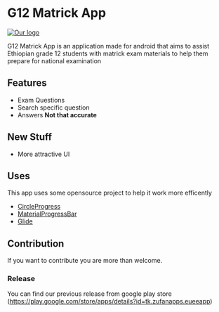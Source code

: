 # G12 Matrick App

[![Our logo](https://lh3.googleusercontent.com/uZRHwpKrtZvZSfXikCFB66yfOLLKFPoX7JXgMhbsO0Z2PPCXNpXQ4aQfTM-gOsL_iPjL=w300-rw)](https://play.google.com/store/apps/details?id=tk.zufanapps.eueeapp)

G12 Matrick App is an application made for android that aims to assist 
Ethiopian grade 12 students with matrick exam materials 
to help them prepare for national examination

## Features
 + Exam Questions
 + Search specific question
 + Answers **Not that accurate**
 
## New Stuff
  * More attractive UI
  
## Uses
 This app uses some opensource project to help it work more efficently
  * [CircleProgress](https://github.com/lzyzsd/CircleProgress)
  * [MaterialProgressBar]()
  * [Glide]()
  
## Contribution
  If you want to contribute you are more than welcome.
  
### Release

 You can find our previous release from google play store 
 (https://play.google.com/store/apps/details?id=tk.zufanapps.eueeapp)
